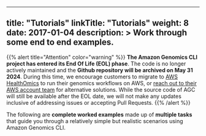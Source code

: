 
---
title: "Tutorials"
linkTitle: "Tutorials"
weight: 8
date: 2017-01-04
description: >
  Work through some end to end examples.
---

{{% alert title="Attention" color="warning" %}}
**The Amazon Genomics CLI project has entered its End Of Life (EOL) phase**. The code is no longer actively maintained and the **Github repository will be archived on May 31 2024**. During this time, we encourage customers to migrate to [AWS HealthOmics](https://aws.amazon.com/healthomics/) to run their genomics workflows on AWS, or [reach out to their AWS account team](https://aws.amazon.com/contact-us/?nc2=h_header) for alternative solutions. While the source code of AGC will still be available after the EOL date, we will not make any updates inclusive of addressing issues or accepting Pull Requests.
{{% /alert %}}

The following are **complete worked examples** made up of **multiple tasks** that guide you through a relatively simple but realistic scenarios using Amazon Genomics CLI.

